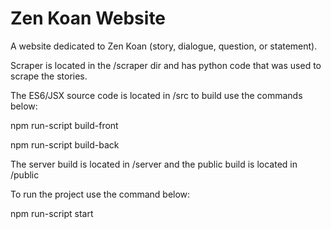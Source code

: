 # Zen Koan Website
<p>A website dedicated to Zen Koan (story, dialogue, question, or statement).</p>
<p>Scraper is located in the /scraper dir and has python code that was used to scrape the stories.</p>
<p>The ES6/JSX source code is located in /src to build use the commands below:</p>
<p>npm run-script build-front<p>
<p>npm run-script build-back</p>
<p>The server build is located in /server and the public build is located in /public</p
<p>To run the project use the command below:</p>
<p>npm run-script start</p>
